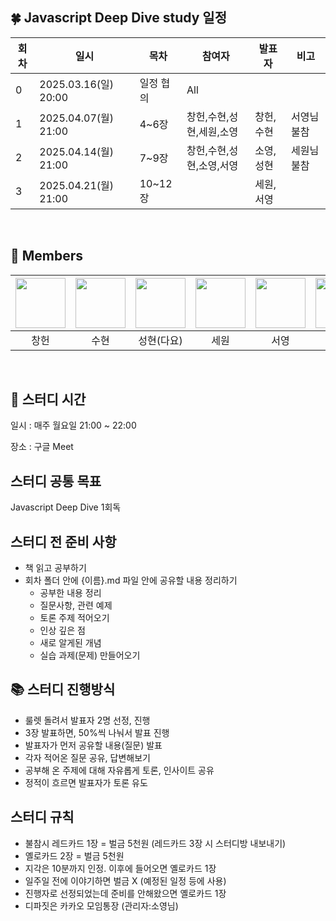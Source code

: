 ## 🍀 Javascript Deep Dive study 일정
| 회차 | 일시                | 목차                | 참여자               | 발표자           | 비고                       |
| ---- |-------------------|-------------------|-------------------|---------------|--------------------------|
| 0    | 2025.03.16(일) 20:00 | 일정 협의 | All     |               ||
| 1    | 2025.04.07(월) 21:00 | 4~6장 | 창헌,수현,성현,세원,소영| 창헌,수현 | 서영님 불참  |
| 2    | 2025.04.14(월) 21:00 | 7~9장 | 창헌,수현,성현,소영,서영| 소영,성현 | 세원님 불참 |
| 3    | 2025.04.21(월) 21:00 | 10~12장 | | 세원,서영 |   |
<br/>  

## 🥝 Members  

|[<img src="https://github.com/leechun1095.png" width="80">](https://github.com/leechun1095)|[<img src="https://github.com/saysuhyun.png" width="80">](https://github.com/saysuhyun) |[<img src="https://github.com/babydayo.png" width="80">](https://github.com/babydayo)|[<img src="https://github.com/muse9312.png" width="80">](https://github.com/muse9312)|[<img src="https://github.com/syyling.png" width="80">](https://github.com/syyling)| [<img src="https://github.com/soieu.png" width="80">](https://github.com/soieu) | 
|:---:|:---:|:---:|:---:|:---:|:---:|
| 창헌 | 수현 | 성현(다요) | 세원 | 서영 | 소영 |

<br/>

## 🍊 스터디 시간

일시 : 매주 월요일 21:00 ~ 22:00

장소 : 구글 Meet

## 스터디 공통 목표

Javascript Deep Dive 1회독


## 스터디 전 준비 사항

- 책 읽고 공부하기
- 회차 폴더 안에 {이름}.md 파일 안에 공유할 내용 정리하기
  - 공부한 내용 정리
  - 질문사항, 관련 예제 
  - 토론 주제 적어오기
  - 인상 깊은 점
  - 새로 알게된 개념
  - 실습 과제(문제) 만들어오기

## 📚 스터디 진행방식

- 룰렛 돌려서 발표자 2명 선정, 진행
- 3장 발표하면, 50%씩 나눠서 발표 진행
- 발표자가 먼저 공유할 내용(질문) 발표
- 각자 적어온 질문 공유, 답변해보기
- 공부해 온 주제에 대해 자유롭게 토론, 인사이트 공유
- 정적이 흐르면 발표자가 토론 유도


## 스터디 규칙

- 불참시 레드카드 1장 = 벌금 5천원 (레드카드 3장 시 스터디방 내보내기)
- 옐로카드 2장 = 벌금 5천원
- 지각은 10분까지 인정. 이후에 들어오면 옐로카드 1장
- 일주일 전에 이야기하면 벌금 X (예정된 일정 등에 사용)
- 진행자로 선정되었는데 준비를 안해왔으면 옐로카드 1장
- 디파짓은 카카오 모임통장 (관리자:소영님)
